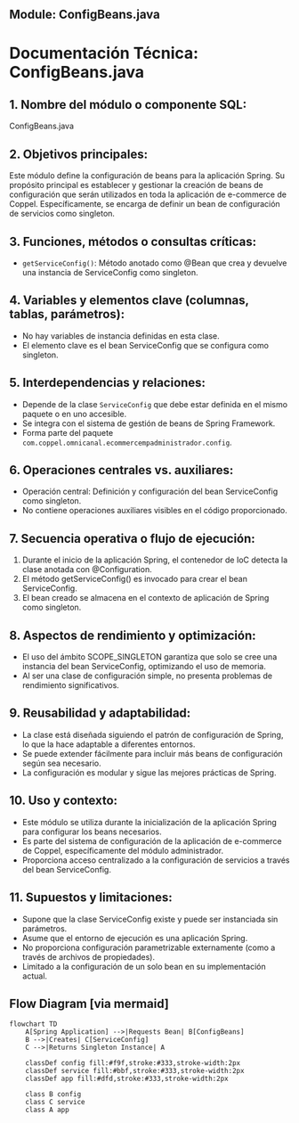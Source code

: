 ## Module: ConfigBeans.java

# Documentación Técnica: ConfigBeans.java

## 1. **Nombre del módulo o componente SQL:**
ConfigBeans.java

## 2. **Objetivos principales:**
Este módulo define la configuración de beans para la aplicación Spring. Su propósito principal es establecer y gestionar la creación de beans de configuración que serán utilizados en toda la aplicación de e-commerce de Coppel. Específicamente, se encarga de definir un bean de configuración de servicios como singleton.

## 3. **Funciones, métodos o consultas críticas:**
- `getServiceConfig()`: Método anotado como @Bean que crea y devuelve una instancia de ServiceConfig como singleton.

## 4. **Variables y elementos clave (columnas, tablas, parámetros):**
- No hay variables de instancia definidas en esta clase.
- El elemento clave es el bean ServiceConfig que se configura como singleton.

## 5. **Interdependencias y relaciones:**
- Depende de la clase `ServiceConfig` que debe estar definida en el mismo paquete o en uno accesible.
- Se integra con el sistema de gestión de beans de Spring Framework.
- Forma parte del paquete `com.coppel.omnicanal.ecommercempadministrador.config`.

## 6. **Operaciones centrales vs. auxiliares:**
- Operación central: Definición y configuración del bean ServiceConfig como singleton.
- No contiene operaciones auxiliares visibles en el código proporcionado.

## 7. **Secuencia operativa o flujo de ejecución:**
1. Durante el inicio de la aplicación Spring, el contenedor de IoC detecta la clase anotada con @Configuration.
2. El método getServiceConfig() es invocado para crear el bean ServiceConfig.
3. El bean creado se almacena en el contexto de aplicación de Spring como singleton.

## 8. **Aspectos de rendimiento y optimización:**
- El uso del ámbito SCOPE_SINGLETON garantiza que solo se cree una instancia del bean ServiceConfig, optimizando el uso de memoria.
- Al ser una clase de configuración simple, no presenta problemas de rendimiento significativos.

## 9. **Reusabilidad y adaptabilidad:**
- La clase está diseñada siguiendo el patrón de configuración de Spring, lo que la hace adaptable a diferentes entornos.
- Se puede extender fácilmente para incluir más beans de configuración según sea necesario.
- La configuración es modular y sigue las mejores prácticas de Spring.

## 10. **Uso y contexto:**
- Este módulo se utiliza durante la inicialización de la aplicación Spring para configurar los beans necesarios.
- Es parte del sistema de configuración de la aplicación de e-commerce de Coppel, específicamente del módulo administrador.
- Proporciona acceso centralizado a la configuración de servicios a través del bean ServiceConfig.

## 11. **Supuestos y limitaciones:**
- Supone que la clase ServiceConfig existe y puede ser instanciada sin parámetros.
- Asume que el entorno de ejecución es una aplicación Spring.
- No proporciona configuración parametrizable externamente (como a través de archivos de propiedades).
- Limitado a la configuración de un solo bean en su implementación actual.
## Flow Diagram [via mermaid]
```mermaid
flowchart TD
    A[Spring Application] -->|Requests Bean| B[ConfigBeans]
    B -->|Creates| C[ServiceConfig]
    C -->|Returns Singleton Instance| A
    
    classDef config fill:#f9f,stroke:#333,stroke-width:2px
    classDef service fill:#bbf,stroke:#333,stroke-width:2px
    classDef app fill:#dfd,stroke:#333,stroke-width:2px
    
    class B config
    class C service
    class A app
```
